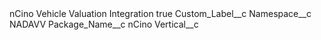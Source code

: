 <?xml version="1.0" encoding="UTF-8"?>
<CustomMetadata xmlns="http://soap.sforce.com/2006/04/metadata" xmlns:xsi="http://www.w3.org/2001/XMLSchema-instance" xmlns:xsd="http://www.w3.org/2001/XMLSchema">
    <label>nCino Vehicle Valuation Integration</label>
    <protected>true</protected>
    <values>
        <field>Custom_Label__c</field>
        <value xsi:nil="true"/>
    </values>
    <values>
        <field>Namespace__c</field>
        <value xsi:type="xsd:string">NADAVV</value>
    </values>
    <values>
        <field>Package_Name__c</field>
        <value xsi:type="xsd:string">nCino</value>
    </values>
    <values>
        <field>Vertical__c</field>
        <value xsi:nil="true"/>
    </values>
</CustomMetadata>
